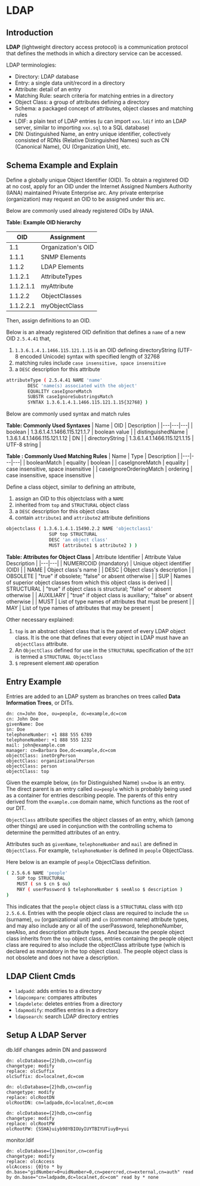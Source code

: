 # LDAP

## Introduction

**LDAP** (lightweight directory access protocol) is a communication protocol that defines the methods in which a directory service can be accessed.

LDAP terminologies:
* Directory: LDAP database
* Entry: a single data unit/record in a directory
* Attribute: detail of an entry
* Matching Rule: search criteria for matching entries in a directory
* Object Class: a group of attributes defining a directory
* Schema: a packaged concept of attributes, object classes and matching rules
* LDIF: a plain text of LDAP entries (u can import `xxx.ldif` into an LDAP server, similar to importing `xxx.sql` to a SQL database)
* DN: Distinguished Name, an entry unique identifier, collectively consisted of RDNs (Relative Distinguished Names) such as CN (Canonical Name), OU (Organization Unit), etc.

## Schema Example and Explain

Define a globally unique Object Identifier (OID). To obtain a registered OID at no cost, apply for an OID under the Internet Assigned Numbers Authority (IANA) maintained Private Enterprise arc. Any private enterprise (organization) may request an OID to be assigned under this arc.

Below are commonly used already registered OIDs by IANA.

**Table: Example OID hierarchy**

| OID | Assignment |
|-----|------------|
| 1.1 | Organization's OID |
| 1.1.1 | SNMP Elements |
| 1.1.2 | LDAP Elements |
| 1.1.2.1 | AttributeTypes |
| 1.1.2.1.1 | myAttribute |
| 1.1.2.2 | ObjectClasses |
| 1.1.2.2.1 | myObjectClass |

Then, assign definitions to an OID.

Below is an already registered OID definition that defines a `name` of a new OID `2.5.4.41` that, 
1. `1.3.6.1.4.1.1466.115.121.1.15` is an OID defining directoryString (UTF-8 encoded Unicode) syntax with specified length of 32768
2. matching rules include `case insensitive, space insensitive`
3. a `DESC` description for this attribute
```bash
attributeType ( 2.5.4.41 NAME 'name'
        DESC 'name(s) associated with the object'
        EQUALITY caseIgnoreMatch
        SUBSTR caseIgnoreSubstringsMatch
        SYNTAX 1.3.6.1.4.1.1466.115.121.1.15{32768} )
```

Below are commonly used syntax and match rules

**Table: Commonly Used Syntaxes**
| Name | OID | Description |
|---|---|---|
| boolean | 1.3.6.1.4.1.1466.115.121.1.7 | boolean value |
| distinguishedName | 1.3.6.1.4.1.1466.115.121.1.12	 | DN |
| directoryString | 1.3.6.1.4.1.1466.115.121.1.15 | UTF-8 string |

**Table : Commonly Used Matching Rules**
| Name | Type | Description |
|---|---|---|
| booleanMatch | equality | boolean |
| caseIgnoreMatch | equality | case insensitive, space insensitive |
| caseIgnoreOrderingMatch | ordering | case insensitive, space insensitive |

Define a class object, similar to defining an attribute, 
1. assign an OID to this objectclass with a `NAME`
2. inherited from `top` and `STRUCTURAL` object class
3.  a `DESC` description for this object class
4. contain `attribute1` and `attribute2` attribute definitions

```bash
objectclass ( 1.3.6.1.4.1.15490.2.2 NAME 'objectclass1'
                SUP top STRUCTURAL
                DESC 'an object class'
                MUST (attribute1 $ attribute2 ) )
```

**Table: Attributes for Object Class**
| Attribute Identifier | Attribute Value Description |
|---|---|
| NUMERICOID (mandatory) | Unique object identifier (OID) |
| NAME | Object class's name |
| DESC | Object class's description |
| OBSOLETE | "true" if obsolete; "false" or absent otherwise |
| SUP | Names of superior object classes from which this object class is derived |
| STRUCTURAL | "true" if object class is structural; "false" or absent otherwise |
| AUXILIARY | "true" if object class is auxiliary; "false" or absent otherwise |
| MUST | List of type names of attributes that must be present |
| MAY | List of type names of attributes that may be present |

Other necessary explained:
1. `top` is an abstract object class that is the parent of every LDAP object class. It is the one that defines that every object in LDAP must have an `objectClass` attribute.
2. An `ObjectClass` defined for use in the `STRUCTURAL` specification of the `DIT` is termed a `STRUCTURAL ObjectClass`
3. `$` represent element `AND` operation 



## Entry Example

Entries are added to an LDAP system as branches on trees called **Data Information Trees**, or DITs.

```
dn: cn=John Doe, ou=people, dc=example,dc=com
cn: John Doe
givenName: Doe
sn: Doe
telephoneNumber: +1 888 555 6789
telephoneNumber: +1 888 555 1232
mail: john@example.com
manager: cn=Barbara Doe,dc=example,dc=com
objectClass: inetOrgPerson
objectClass: organizationalPerson
objectClass: person
objectClass: top
```

Given the example below, (`dn` for Distinguished Name) `sn=Doe` is an entry. The direct parent is an entry called `ou=people` which is probably being used as a container for entries describing people. The parents of this entry derived from the `example.com` domain name, which functions as the root of our DIT.

`ObjectClass` attribute specifies the object classes of an entry, which (among other things) are used in conjunction with the controlling schema to determine the permitted attributes of an entry.

Attributes such as `givenName`, `telephoneNumber` and `mail` are defined in `ObjectClass`. For example, `telephoneNumber` is defined in `people` ObjectClass.

Here below is an example of `people` ObjectClass definition.
```bash
( 2.5.6.6 NAME 'people' 
    SUP top STRUCTURAL 
    MUST ( sn $ cn $ ou) 
    MAY ( userPassword $ telephoneNumber $ seeAlso $ description )
)
```
This indicates that the `people` object class is a `STRUCTURAL` class with `OID 2.5.6.6`. Entries with the people object class are required to include the `sn` (surname), `ou` (organizational unit) and `cn` (common name) attribute types, and may also include any or all of the userPassword, telephoneNumber, seeAlso, and description attribute types. And because the people object class inherits from the `top` object class, entries containing the people object class are required to also include the objectClass attribute type (which is declared as mandatory in the top object class). The people object class is not obsolete and does not have a description.

## LDAP Client Cmds

* `ladpadd`:  adds entries to a directory
* `ldapcompare`: compares attributes
* `ldapdelete`: deletes entries from a directory
* `ldapmodify`: modifies entries in a directory
* `ldapsearch`: search LDAP directory entries

## Setup A LDAP Server

db.ldif changes admin DN and password
```ldif
dn: olcDatabase={2}hdb,cn=config
changetype: modify
replace: olcSuffix
olcSuffix: dc=localnet,dc=com

dn: olcDatabase={2}hdb,cn=config
changetype: modify
replace: olcRootDN
olcRootDN: cn=ladpadm,dc=localnet,dc=com

dn: olcDatabase={2}hdb,cn=config
changetype: modify
replace: olcRootPW
olcRootPW: {SSHA}uiyb98YBIOUyIUYTBIYUTiuyB+yui
```

monitor.ldif
```ldif
dn: olcDatabase={1}monitor,cn=config
changetype: modify
replace: olcAccess
olcAccess: {0}to * by dn.base="gidNumber=0+uidNumber=0,cn=peercred,cn=external,cn=auth" read by dn.base="cn=ladpadm,dc=localnet,dc=com" read by * none
```